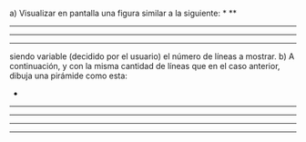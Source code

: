 a) Visualizar en pantalla una figura similar a la siguiente:
*
**
***
****
*****
siendo variable (decidido por el usuario) el número de líneas a mostrar.
b) A continuación, y con la misma cantidad de líneas que en el caso anterior, dibuja
una pirámide como esta:

   *
  ***
  *****
 *******
*********   
